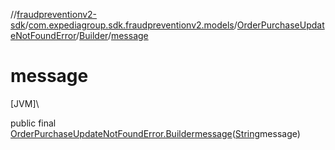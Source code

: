 //[fraudpreventionv2-sdk](../../../../index.md)/[com.expediagroup.sdk.fraudpreventionv2.models](../../index.md)/[OrderPurchaseUpdateNotFoundError](../index.md)/[Builder](index.md)/[message](message.md)

# message

[JVM]\

public final [OrderPurchaseUpdateNotFoundError.Builder](index.md)[message](message.md)([String](https://docs.oracle.com/javase/8/docs/api/java/lang/String.html)message)
